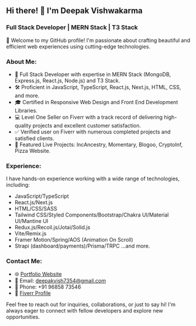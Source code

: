Hi there! 👋 I'm Deepak Vishwakarma
-----------------------------------

### Full Stack Developer | MERN Stack | T3 Stack

🚀 Welcome to my GitHub profile! I'm passionate about crafting beautiful and efficient web experiences using cutting-edge technologies.

### About Me:

*   💼 Full Stack Developer with expertise in MERN Stack (MongoDB, Express.js, React.js, Node.js) and T3 Stack.
*   🛠️ Proficient in JavaScript, TypeScript, React.js, Next.js, HTML, CSS, and more.
*   🎓 Certified in Responsive Web Design and Front End Development Libraries.
*   💻 Level One Seller on Fiverr with a track record of delivering high-quality projects and excellent customer satisfaction.
*   ✅ Verified user on Fiverr with numerous completed projects and satisfied clients.
*   🌟 Featured Live Projects: IncAncestry, Momentary, Blogoo, CryptoInf, Pizza Website.

### Experience:

I have hands-on experience working with a wide range of technologies, including:

*   JavaScript/TypeScript
*   React.js/Next.js
*   HTML/CSS/SASS
*   Tailwind CSS/Styled Components/Bootstrap/Chakra UI/Material UI/Mantine UI
*   Redux.js/Recoil.js/Jotai/Solid.js
*   Vite/Remix.js
*   Framer Motion/Spring/AOS (Animation On Scroll)
*   Strapi (dashboard/payments)/Prisma/TRPC ...and more.

### Contact Me:

*   🌐 [Portfolio Website](https://frontendartists.vercel.app/)
*   📧 Email: deepakvish7354@gmail.com
*   📱 Phone: +91 96858 73546
*   💼 [Fiverr Profile](https://www.fiverr.com/deepak_vishwa)

Feel free to reach out for inquiries, collaborations, or just to say hi! I'm always eager to connect with fellow developers and explore new opportunities.


